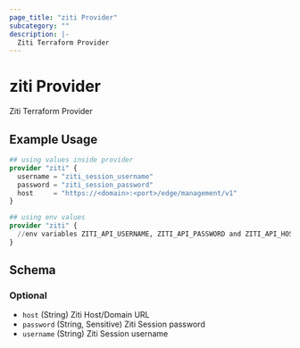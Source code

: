 ```yaml
---
page_title: "ziti Provider"
subcategory: ""
description: |-
  Ziti Terraform Provider
---
```


# ziti Provider

Ziti Terraform Provider

## Example Usage

```terraform
## using values inside provider
provider "ziti" {
  username = "ziti_session_username"
  password = "ziti_session_password"
  host     = "https://<domain>:<port>/edge/management/v1"
}

## using env values
provider "ziti" {
  //env variables ZITI_API_USERNAME, ZITI_API_PASSWORD and ZITI_API_HOST should be set.
}
```

<!-- schema generated by tfplugindocs -->
## Schema

### Optional

- `host` (String) Ziti Host/Domain URL
- `password` (String, Sensitive) Ziti Session password
- `username` (String) Ziti Session username
